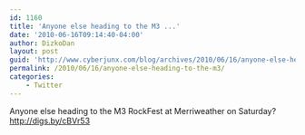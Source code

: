 ```yaml
---
id: 1160
title: 'Anyone else heading to the M3 ...'
date: '2010-06-16T09:14:40-04:00'
author: DizkoDan
layout: post
guid: 'http://www.cyberjunx.com/blog/archives/2010/06/16/anyone-else-heading-to-the-m3/'
permalink: /2010/06/16/anyone-else-heading-to-the-m3/
categories:
    - Twitter
---
```


Anyone else heading to the M3 RockFest at Merriweather on Saturday? <http://digs.by/cBVr53>